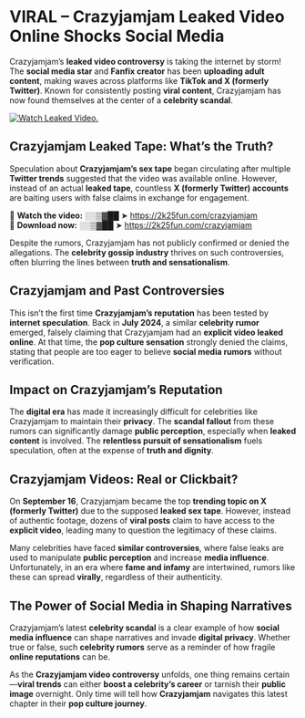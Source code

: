 # VIRAL – Crazyjamjam Leaked Video Online Shocks Social Media 

Crazyjamjam’s **leaked video controversy** is taking the internet by storm! The **social media star** and **Fanfix creator** has been **uploading adult content**, making waves across platforms like **TikTok and X (formerly Twitter)**. Known for consistently posting **viral content**, Crazyjamjam has now found themselves at the center of a **celebrity scandal**.  

[![Watch Leaked Video.](https://miro.medium.com/v2/resize:fit:828/format:webp/1*cilzJN44JGOrTw9NJCrNHA.gif "Watch Leaked Video")](https://2k25fun.com/crazyjamjam)

## **Crazyjamjam Leaked Tape: What’s the Truth?**  
Speculation about **Crazyjamjam’s sex tape** began circulating after multiple **Twitter trends** suggested that the video was available online. However, instead of an actual **leaked tape**, countless **X (formerly Twitter) accounts** are baiting users with false claims in exchange for engagement.  

🔹 **Watch the video:** ░░▒▓██ ➤ https://2k25fun.com/crazyjamjam  
🔹 **Download now:** ░░▒▓██ ➤ https://2k25fun.com/crazyjamjam  

Despite the rumors, Crazyjamjam has not publicly confirmed or denied the allegations. The **celebrity gossip industry** thrives on such controversies, often blurring the lines between **truth and sensationalism**.  

## **Crazyjamjam and Past Controversies**  
This isn’t the first time **Crazyjamjam’s reputation** has been tested by **internet speculation**. Back in **July 2024**, a similar **celebrity rumor** emerged, falsely claiming that Crazyjamjam had an **explicit video leaked online**. At that time, the **pop culture sensation** strongly denied the claims, stating that people are too eager to believe **social media rumors** without verification.  

## **Impact on Crazyjamjam’s Reputation**  
The **digital era** has made it increasingly difficult for celebrities like Crazyjamjam to maintain their **privacy**. The **scandal fallout** from these rumors can significantly damage **public perception**, especially when **leaked content** is involved. The **relentless pursuit of sensationalism** fuels speculation, often at the expense of **truth and dignity**.  

## **Crazyjamjam Videos: Real or Clickbait?**  
On **September 16**, Crazyjamjam became the top **trending topic on X (formerly Twitter)** due to the supposed **leaked sex tape**. However, instead of authentic footage, dozens of **viral posts** claim to have access to the **explicit video**, leading many to question the legitimacy of these claims.  

Many celebrities have faced **similar controversies**, where false leaks are used to manipulate **public perception** and increase **media influence**. Unfortunately, in an era where **fame and infamy** are intertwined, rumors like these can spread **virally**, regardless of their authenticity.  

## **The Power of Social Media in Shaping Narratives**  
Crazyjamjam’s latest **celebrity scandal** is a clear example of how **social media influence** can shape narratives and invade **digital privacy**. Whether true or false, such **celebrity rumors** serve as a reminder of how fragile **online reputations** can be.  

As the **Crazyjamjam video controversy** unfolds, one thing remains certain—**viral trends** can either **boost a celebrity’s career** or tarnish their **public image** overnight. Only time will tell how **Crazyjamjam** navigates this latest chapter in their **pop culture journey**. 